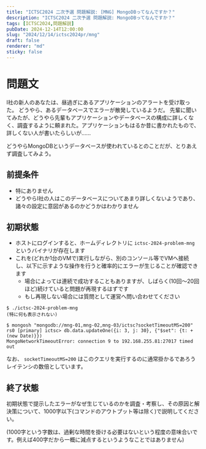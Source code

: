 ```yaml
---
title: "ICTSC2024 二次予選 問題解説: [MNG] MongoDBってなんですか？"
description: "ICTSC2024 二次予選 問題解説: MongoDBってなんですか？"
tags: [ICTSC2024,問題解説]
pubDate: 2024-12-14T12:00:00
slug: "2024/12/14/ictsc2024pr/mng"
draft: false
renderer: "md"
sticky: false
---
```


# 問題文

I社の新人のあなたは、昼過ぎにあるアプリケーションのアラートを受け取った。
どうやら、あるデータベースでエラーが散発しているようだ。
先輩に聞いてみたが、どうやら先輩もアプリケーションやデータベースの構成に詳しくなく、調査するように頼まれた。アプリケーションもはるか昔に書かれたもので、詳しくない人が書いたらしいが……

どうやらMongoDBというデータベースが使われているとのことだが、とりあえず調査してみよう。

## 前提条件

- 特にありません
- どうやらI社の人はこのデータベースについてあまり詳しくないようであり、諸々の設定に意図があるのかどうかはわかりません

## 初期状態

- ホストにログインすると、ホームディレクトリに `ictsc-2024-problem-mng` というバイナリが存在します
- これを(どれか1台のVMで)実行しながら、別のコンソール等でVMへ接続し、以下に示すような操作を行うと確率的にエラーが生じることが確認できます
  - 場合によっては連続で成功することもありますが、しばらく(10回〜20回ほど)続けていると問題が再現するはずです
  - もし再現しない場合には質問として運営へ問い合わせてください

```
$ ./ictsc-2024-problem-mng
(特に何も表示されない)
```

```
$ mongosh "mongodb://mng-01,mng-02,mng-03/ictsc?socketTimeoutMS=200"
rs0 [primary] ictsc> db.data.updateOne({i: 3, j: 30}, {"$set": {t: +(new Date)}})
MongoNetworkTimeoutError: connection 9 to 192.168.255.81:27017 timed out

```

なお、 `socketTimeoutMS=200` はこのクエリを実行するのに通常掛かるであろうレイテンシの数倍としています。

## 終了状態

初期状態で提示したエラーがなぜ生じているのかを調査・考察し、その原因と解決策について、1000字以下(コマンドのアウトプット等は除く)で説明してください。

(1000字という字数は、過剰な時間を掛ける必要はないという程度の意味合いです。例えば400字だから一概に減点するというようなことではありません)
